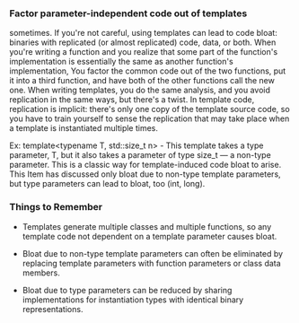 ### Factor parameter-independent code out of templates
sometimes. If you're not careful, using templates can lead to code bloat: binaries with replicated (or almost replicated) code, data, or both. When you're writing a function and you realize that some part of the function's implementation is essentially the same as another function's implementation, You factor the common code out of the two functions, put it into a third function, and have both of the other functions call the new one. When writing templates, you do the same analysis, and you avoid replication in the same ways, but there's a twist. In template code, replication is implicit: there's only one copy of the template source code, so you have to train yourself to sense the replication that may take place when a template is instantiated multiple times.

Ex: template<typename T, std::size_t n> - This template takes a type parameter, T, but it also takes a parameter of type size_t — a non-type parameter. This is a classic way for template-induced code bloat to arise. This Item has discussed only bloat due to non-type template parameters, but type parameters can lead to bloat, too (int, long).
### Things to Remember
* Templates generate multiple classes and multiple functions, so any template code not dependent on a template parameter causes bloat.

* Bloat due to non-type template parameters can often be eliminated by replacing template parameters with function parameters or class data members.

* Bloat due to type parameters can be reduced by sharing implementations for instantiation types with identical binary representations.
